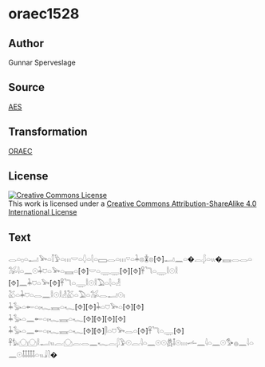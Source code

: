 # oraec1528

## Author

Gunnar Sperveslage

## Source

[AES](https://github.com/simondschweitzer/aes)

## Transformation

[ORAEC](https://oraec.github.io/)

## License

<a rel="license" href="http://creativecommons.org/licenses/by-sa/4.0/"><img alt="Creative Commons License" style="border-width:0" src="https://i.creativecommons.org/l/by-sa/4.0/88x31.png" /></a><br />This work is licensed under a <a rel="license" href="http://creativecommons.org/licenses/by-sa/4.0/">Creative Commons Attribution-ShareAlike 4.0 International License</a>

## Text

𓂋𓏏𓊪𓏏𓂝𓅨𓏏𓎿𓅱𓏏𓏥𓎟𓏏𓆭𓏏𓇛𓏏𓈙𓂋𓏏𓏥𓎺𓏏𓇓𓊖𓇇𓊖[⯑]𓂝𓈖𓏏�𓐛𓆄𓏏𓏭�𓈘𓂋𓂋𓏏𓅮𓇋𓏏𓈖𓇳𓇓𓈞𓏏𓅨𓏏𓈘𓏏[⯑]𓎟𓏏𓇾𓇾[⯑][⯑]𓋹𓆓𓏏𓇾𓎛𓇳𓎛<br>
[⯑]𓈖𓇓𓈞𓏏𓅨[⯑]𓋹𓆓𓏏𓇾𓎛𓇳𓎛𓅐𓏏𓇛𓏏𓁐<br>
𓅷𓏏𓇓𓈞𓏏𓂋𓈖𓎛𓇳𓎛𓁐𓅷𓏏𓅐𓏏𓅮𓂋𓂝𓇳𓏤<br>
𓇓𓅭𓏏𓄡𓏏𓏤𓆑𓈘𓏏𓆑[⯑][⯑]𓇓𓏏𓈞𓅨𓏏[⯑][⯑]<br>
𓇓𓅭𓏏𓈖𓄡𓏏𓏤𓆑𓈘𓏏𓆑[⯑][⯑][⯑][⯑]<br>
𓇓𓅭𓏏𓈖𓄡𓏏𓏤𓆑𓈘𓏏𓆑[⯑][⯑]𓋴𓏏𓈞𓅨𓂋𓏏[⯑]𓋹𓆓𓏏𓇾[⯑]<br>
𓋹𓅊𓈌𓈌𓎛𓂝𓏭𓐛𓈌𓐛𓂋𓈖𓆑𓐛𓆄𓅱𓇳𓐛𓇋𓏏𓈖𓇳𓇳𓆣𓄤𓇳𓏥𓌡𓈖𓇋𓏏𓈖𓇳𓅜𓐍𓈖𓇋𓏏𓈖𓇳𓄤𓄤𓄤𓄤𓄤𓏏𓏭𓇍𓍘�<br>
